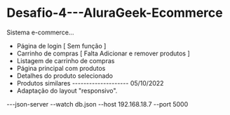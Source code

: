 # Desafio-4---AluraGeek-Ecommerce

Sistema e-commerce...

- Página de login [ Sem função ]
- Carrinho de compras [ Falta Adicionar e remover produtos ]
- Listagem de carrinho de compras
- Página principal com produtos
- Detalhes do produto selecionado
- Produtos similares
-------------------- 05/10/2022
- Adaptação do layout "responsivo".

---json-server --watch db.json --host 192.168.18.7 --port 5000

